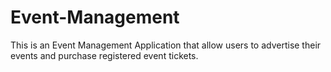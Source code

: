 # Event-Management

This is an Event Management Application that allow users to advertise their events and purchase registered event tickets.
